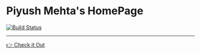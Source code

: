 # Piyush Mehta's HomePage

[![Build Status](https://travis-ci.com/piyush97/PiyushMehta.com.svg?token=g3CxDf8EXQoxGMAHdh9U&branch=master)](https://travis-ci.com/piyush97/PiyushMehta.com)

---

[👉 Check it Out](https://piyushmehta.com)
